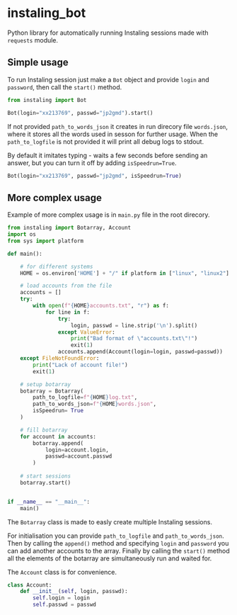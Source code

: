 # instaling_bot
Python library for automatically running Instaling sessions made with `requests` module.

## Simple usage

To run Instaling session just make a `Bot` object and provide `login` and `password`, then call the `start()` method.

```python
from instaling import Bot

Bot(login="xx213769", passwd="jp2gmd").start()
```

If not provided `path_to_words_json` it creates in run direcory file `words.json`, where it stores all the words used in sesson for further usage. When the `path_to_logfile` is not provided it will print all debug logs to stdout.

By default it imitates typing - waits a few seconds before sending an answer, but you can turn it off by adding `isSpeedrun=True`.
```python
Bot(login="xx213769", passwd="jp2gmd", isSpeedrun=True)
```

## More complex usage

Example of more complex usage is in `main.py` file in the root direcory.

```python
from instaling import Botarray, Account
import os
from sys import platform

def main():

    # for different systems
    HOME = os.environ['HOME'] + "/" if platform in ["linux", "linux2"] else ""

    # load accounts from the file
    accounts = []
    try:
        with open(f"{HOME}accounts.txt", "r") as f:
            for line in f:
                try:
                    login, passwd = line.strip('\n').split()
                except ValueError:
                    print("Bad format of \"accounts.txt\"!")
                    exit(1)
                accounts.append(Account(login=login, passwd=passwd))
    except FileNotFoundError:
        print("Lack of account file!")
        exit(1)

    # setup botarray
    botarray = Botarray(
        path_to_logfile=f"{HOME}log.txt",
        path_to_words_json=f"{HOME}words.json",
        isSpeedrun= True
    )

    # fill botarray
    for account in accounts:
        botarray.append(
            login=account.login,
            passwd=account.passwd
        )
    
    # start sessions
    botarray.start()


if __name__ == "__main__":
    main()
```

The `Botarray` class is made to easly create multiple Instaling sessions.

For initialisation you can provide `path_to_logfile` and `path_to_words_json`. Then by calling the `append()` method and specifying `login` and `password` you can add another accounts to the array. Finally by calling the `start()` method all the elements of the botarray are simultaneously run and waited for. 

The `Account` class is for convenience. 
```python
class Account:
    def __init__(self, login, passwd):
        self.login = login
        self.passwd = passwd
```


